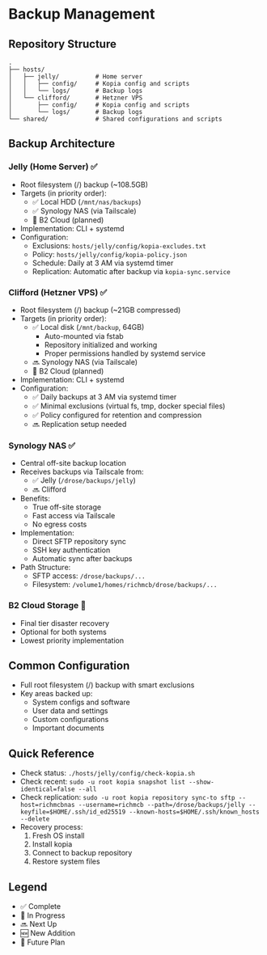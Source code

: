 # Backup Management

## Repository Structure
```
.
├── hosts/
│   ├── jelly/          # Home server
│   │   ├── config/     # Kopia config and scripts
│   │   └── logs/       # Backup logs
│   └── clifford/       # Hetzner VPS
│       ├── config/     # Kopia config and scripts
│       └── logs/       # Backup logs
└── shared/             # Shared configurations and scripts
```

## Backup Architecture

### Jelly (Home Server) ✅
- Root filesystem (/) backup (~108.5GB)
- Targets (in priority order):
  - ✅ Local HDD (`/mnt/nas/backups`)
  - ✅ Synology NAS (via Tailscale)
  - 📅 B2 Cloud (planned)
- Implementation: CLI + systemd
- Configuration:
  - Exclusions: `hosts/jelly/config/kopia-excludes.txt`
  - Policy: `hosts/jelly/config/kopia-policy.json`
  - Schedule: Daily at 3 AM via systemd timer
  - Replication: Automatic after backup via `kopia-sync.service`

### Clifford (Hetzner VPS) ✅
- Root filesystem (/) backup (~21GB compressed)
- Targets (in priority order):
  - ✅ Local disk (`/mnt/backup`, 64GB)
    - Auto-mounted via fstab
    - Repository initialized and working
    - Proper permissions handled by systemd service
  - 🔜 Synology NAS (via Tailscale)
  - 📅 B2 Cloud (planned)
- Implementation: CLI + systemd
- Configuration:
  - ✅ Daily backups at 3 AM via systemd timer
  - ✅ Minimal exclusions (virtual fs, tmp, docker special files)
  - ✅ Policy configured for retention and compression
  - 🔜 Replication setup needed

### Synology NAS ✅
- Central off-site backup location
- Receives backups via Tailscale from:
  - ✅ Jelly (`/drose/backups/jelly`)
  - 🔜 Clifford
- Benefits:
  - True off-site storage
  - Fast access via Tailscale
  - No egress costs
- Implementation:
  - Direct SFTP repository sync
  - SSH key authentication
  - Automatic sync after backups
- Path Structure:
  - SFTP access: `/drose/backups/...`
  - Filesystem: `/volume1/homes/richmcb/drose/backups/...`

### B2 Cloud Storage 📅
- Final tier disaster recovery
- Optional for both systems
- Lowest priority implementation

## Common Configuration
- Full root filesystem (/) backup with smart exclusions
- Key areas backed up:
  - System configs and software
  - User data and settings
  - Custom configurations
  - Important documents

## Quick Reference
- Check status: `./hosts/jelly/config/check-kopia.sh`
- Check recent: `sudo -u root kopia snapshot list --show-identical=false --all`
- Check replication: `sudo -u root kopia repository sync-to sftp --host=richmcbnas --username=richmcb --path=/drose/backups/jelly --keyfile=$HOME/.ssh/id_ed25519 --known-hosts=$HOME/.ssh/known_hosts --delete`
- Recovery process:
  1. Fresh OS install
  2. Install kopia
  3. Connect to backup repository
  4. Restore system files

## Legend
- ✅ Complete
- 🏃 In Progress
- 🔜 Next Up
- 🆕 New Addition
- 📅 Future Plan
